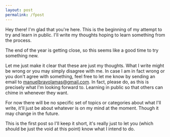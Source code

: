 ```yaml
---
layout: post
permalink: /fpost
---
```

Hey there!
I'm glad that you're here. This is the beginning of my attempt to try and learn in public. I'll write my thoughts hoping to learn something from the process.

The end of the year is getting close, so this seems like a good time to try something new.

Let me just make it clear that these are just my thoughts. What I write might be wrong or you may simply disagree with me. In case I am in fact wrong or you don't agree with something, feel free to let me know by sending an email to [manuelbravolamas@gmail.com](mailto:manuelbravolamas@gmail.com). In fact, please do, as this is precisely what I'm looking forward to. Learning in public so that others can chime in whenever they want.

For now there will be no specific set of topics or categories about what I'll write, it'll just be about whatever is on my mind at the moment. Though it may change in the future.

This is the first post so I'll keep it short, it's really just to let you (which should be just the void at this point) know what I intend to do.
